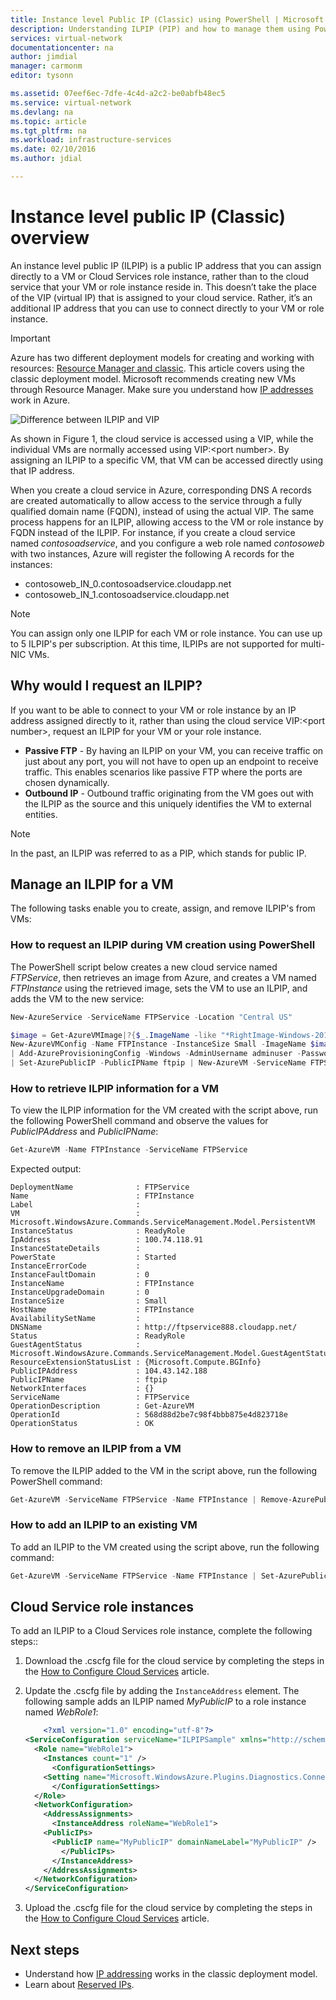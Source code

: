 ```yaml
---
title: Instance level Public IP (Classic) using PowerShell | Microsoft Docs
description: Understanding ILPIP (PIP) and how to manage them using PowerShell.
services: virtual-network
documentationcenter: na
author: jimdial
manager: carmonm
editor: tysonn

ms.assetid: 07eef6ec-7dfe-4c4d-a2c2-be0abfb48ec5
ms.service: virtual-network
ms.devlang: na
ms.topic: article
ms.tgt_pltfrm: na
ms.workload: infrastructure-services
ms.date: 02/10/2016
ms.author: jdial

---
```

# Instance level public IP (Classic) overview
An instance level public IP (ILPIP) is a public IP address that you can assign directly to a VM or Cloud Services role instance, rather than to the cloud service that your VM or role instance reside in. This doesn’t take the place of the VIP (virtual IP) that is assigned to your cloud service. Rather, it’s an additional IP address that you can use to connect directly to your VM or role instance.

> [!IMPORTANT]
> Azure has two different deployment models for creating and working with resources:  [Resource Manager and classic](../azure-resource-manager/resource-manager-deployment-model.md?toc=%2fazure%2fvirtual-network%2ftoc.json). This article covers using the classic deployment model. Microsoft recommends creating new VMs through Resource Manager. Make sure you understand how [IP addresses](virtual-network-ip-addresses-overview-classic.md) work in Azure.

![Difference between ILPIP and VIP](./media/virtual-networks-instance-level-public-ip/Figure1.png)

As shown in Figure 1, the cloud service is accessed using a VIP, while the individual VMs are normally accessed using VIP:&lt;port number&gt;. By assigning an ILPIP to a specific VM, that VM can be accessed directly using that IP address.

When you create a cloud service in Azure, corresponding DNS A records are created automatically to allow access to the service through a fully qualified domain name (FQDN), instead of using the actual VIP. The same process happens for an ILPIP, allowing access to the VM or role instance by FQDN instead of the ILPIP. For instance, if you create a cloud service named *contosoadservice*, and you configure a web role named *contosoweb* with two instances, Azure will register the following A records for the instances:

* contosoweb\_IN_0.contosoadservice.cloudapp.net
* contosoweb\_IN_1.contosoadservice.cloudapp.net 

> [!NOTE]
> You can assign only one ILPIP for each VM or role instance. You can use up to 5 ILPIP's per subscription. At this time, ILPIPs are not supported for multi-NIC VMs.
> 
> 

## Why would I request an ILPIP?
If you want to be able to connect to your VM or role instance by an IP address assigned directly to it, rather than using the cloud service VIP:&lt;port number&gt;, request an ILPIP for your VM or your role instance.

* **Passive FTP** - By having an ILPIP on your VM, you can receive traffic on just about any port, you will not have to open up an endpoint to receive traffic. This enables scenarios like passive FTP where the ports are chosen dynamically.
* **Outbound IP** - Outbound traffic originating from the VM goes out with the ILPIP as the source and this uniquely identifies the VM to external entities.

> [!NOTE]
> In the past, an ILPIP was referred to as a PIP, which stands for public IP.
> 

## Manage an ILPIP for a VM
The following tasks enable you to create, assign, and remove ILPIP's from VMs:

### How to request an ILPIP during VM creation using PowerShell
The PowerShell script below creates a new cloud service named *FTPService*, then retrieves an image from Azure, and creates a VM named *FTPInstance* using the retrieved image, sets the VM to use an ILPIP, and adds the VM to the new service:

```powershell
New-AzureService -ServiceName FTPService -Location "Central US"

$image = Get-AzureVMImage|?{$_.ImageName -like "*RightImage-Windows-2012R2-x64*"} `
New-AzureVMConfig -Name FTPInstance -InstanceSize Small -ImageName $image.ImageName `
| Add-AzureProvisioningConfig -Windows -AdminUsername adminuser -Password MyP@ssw0rd!! `
| Set-AzurePublicIP -PublicIPName ftpip | New-AzureVM -ServiceName FTPService -Location "Central US"
```

### How to retrieve ILPIP information for a VM
To view the ILPIP information for the VM created with the script above, run the following PowerShell command and observe the values for *PublicIPAddress* and *PublicIPName*:

```powershell
Get-AzureVM -Name FTPInstance -ServiceName FTPService
```

Expected output:
 
	DeploymentName              : FTPService
	Name                        : FTPInstance
	Label                       : 
	VM                          : Microsoft.WindowsAzure.Commands.ServiceManagement.Model.PersistentVM
	InstanceStatus              : ReadyRole
	IpAddress                   : 100.74.118.91
	InstanceStateDetails        : 
	PowerState                  : Started
	InstanceErrorCode           : 
	InstanceFaultDomain         : 0
	InstanceName                : FTPInstance
	InstanceUpgradeDomain       : 0
	InstanceSize                : Small
	HostName                    : FTPInstance
	AvailabilitySetName         : 
	DNSName                     : http://ftpservice888.cloudapp.net/
	Status                      : ReadyRole
	GuestAgentStatus            : 	Microsoft.WindowsAzure.Commands.ServiceManagement.Model.GuestAgentStatus
	ResourceExtensionStatusList : {Microsoft.Compute.BGInfo}
	PublicIPAddress             : 104.43.142.188
	PublicIPName                : ftpip
	NetworkInterfaces           : {}
	ServiceName                 : FTPService
	OperationDescription        : Get-AzureVM
	OperationId                 : 568d88d2be7c98f4bbb875e4d823718e
	OperationStatus             : OK

### How to remove an ILPIP from a VM
To remove the ILPIP added to the VM in the script above, run the following PowerShell command:

```powershell
Get-AzureVM -ServiceName FTPService -Name FTPInstance | Remove-AzurePublicIP | Update-AzureVM
```

### How to add an ILPIP to an existing VM
To add an ILPIP to the VM created using the script above, run the following command:

```powershell
Get-AzureVM -ServiceName FTPService -Name FTPInstance | Set-AzurePublicIP -PublicIPName ftpip2 | Update-AzureVM
```

## Cloud Service role instances

To add an ILPIP to a Cloud Services role instance, complete the following steps::

1. Download the .cscfg file for the cloud service by completing the steps in the [How to Configure Cloud Services](../cloud-services/cloud-services-how-to-configure-portal.md?toc=%2fazure%2fvirtual-network%2ftoc.json#reconfigure-your-cscfg) article.
2. Update the .cscfg file by adding the `InstanceAddress` element. The following sample adds an ILPIP named *MyPublicIP* to a role instance named *WebRole1*: 

	```xml
    	<?xml version="1.0" encoding="utf-8"?>
	<ServiceConfiguration serviceName="ILPIPSample" xmlns="http://schemas.microsoft.com/ServiceHosting/2008/10/ServiceConfiguration" osFamily="4" osVersion="*" schemaVersion="2014-01.2.3">
	  <Role name="WebRole1">
	    <Instances count="1" />
	      <ConfigurationSettings>
		<Setting name="Microsoft.WindowsAzure.Plugins.Diagnostics.ConnectionString" value="UseDevelopmentStorage=true" />
	      </ConfigurationSettings>
	  </Role>
	  <NetworkConfiguration>
	    <AddressAssignments>
	      <InstanceAddress roleName="WebRole1">
		<PublicIPs>
		  <PublicIP name="MyPublicIP" domainNameLabel="MyPublicIP" />
	        </PublicIPs>
	      </InstanceAddress>
	    </AddressAssignments>
	  </NetworkConfiguration>
	</ServiceConfiguration>
	```
3. Upload the .cscfg file for the cloud service by completing the steps in the [How to Configure Cloud Services](../cloud-services/cloud-services-how-to-configure-portal.md?toc=%2fazure%2fvirtual-network%2ftoc.json#reconfigure-your-cscfg) article.

## Next steps
* Understand how [IP addressing](virtual-network-ip-addresses-overview-classic.md) works in the classic deployment model.
* Learn about [Reserved IPs](virtual-networks-reserved-public-ip.md).
